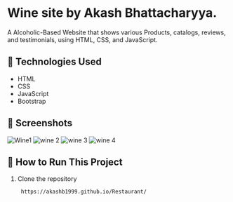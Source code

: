 # Wine site by Akash Bhattacharyya.

A Alcoholic-Based Website that shows various Products, catalogs, reviews, and testimonials,  using HTML, CSS, and JavaScript.


## 🔧 Technologies Used

- HTML
- CSS
- JavaScript
- Bootstrap

## 📸 Screenshots
![Wine1](https://github.com/user-attachments/assets/44ac110f-ac3e-4983-9eb7-0f3d2043cfc9)
![wine 2](https://github.com/user-attachments/assets/d3e7f3b3-032a-4371-82e0-c1e7bf182d54)
![wine 3](https://github.com/user-attachments/assets/6b2aada4-e954-4dfa-b5e4-2f417a46b28b)
![wine 4](https://github.com/user-attachments/assets/1cc73911-6280-4850-aeb6-a313759efc99)




## 🚀 How to Run This Project

1. Clone the repository  
   ```bash
    https://akashb1999.github.io/Restaurant/
